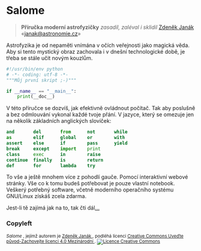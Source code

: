 # Salome

> **Příručka moderní astrofyzičky**
> *zasadil, zaléval i sklidil*
> [Zdeněk Janák](http://janak.astronomie.cz/)
> «janak@astronomie.cz»

Astrofyzika je od nepaměti vnímána v očích veřejnosti jako magická 
věda. Aby si tento mystický obraz zachovala i v dnešní technologické 
době, je třeba se stále učit novým kouzlům.

```python
#!/usr/bin/env python
# -*- coding: utf-8 -*-
"""Můj první skript ;-)"""

if __name__ == "__main__":
    print(__doc__)
```

V této příručce se dozvíš, jak efektivně ovládnout počítač. Tak aby 
poslušně a bez odmlouvání vykonal každé tvoje přání. V jazyce, 
který se omezuje jen na několik základních anglických slovíček:

```python
and       del       from      not       while
as        elif      global    or        with
assert    else      if        pass      yield
break     except    import    print
class     exec      in        raise
continue  finally   is        return 
def       for       lambda    try
```

To vše a ještě mnohem více z pohodlí gauče. Pomocí interaktivní 
webové stránky. Vše co k tomu budeš potřebovat je pouze vlastní 
notebook. Veškerý potřebný software, včetně moderního operačního 
systému GNU/Linux získáš zcela zdarma.

Jest-li tě zajímá jak na to, tak čti dál[...](INSTALL.md)


### Copyleft

<small>
<em xmlns:dct="http://purl.org/dc/terms/" property="dct:title">
	Salome
</em>,
	jejímž autorem je 
<a xmlns:cc="http://creativecommons.org/ns#" href="http://janak.astronomie.cz/" property="cc:attributionName" rel="cc:attributionURL">
	Zdeněk Janák
</a>,
	podléhá licenci
<a rel="license" href="http://creativecommons.org/licenses/by-sa/4.0/">
	Creative Commons Uveďte původ-Zachovejte licenci 4.0 Mezinárodní
</a>.
<a rel="license" href="http://creativecommons.org/licenses/by-sa/4.0/">
	<img alt="Licence Creative Commons" style="border-width:0" src="https://i.creativecommons.org/l/by-sa/4.0/80x15.png" />
</a>
</small>
